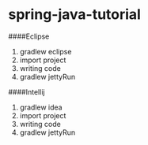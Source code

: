 # spring-java-tutorial

####Eclipse
1. gradlew eclipse
2. import project
3. writing code
4. gradlew jettyRun

####Intellij
1. gradlew idea
2. import project
3. writing code
4. gradlew jettyRun



